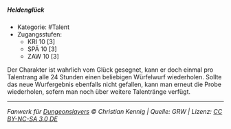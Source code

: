 <!---
Dies ist ein Fanwerk für DUNGEONSLAYERS © von Christian Kennig

Quellen:      [Dungeonslayers Grundregelwerk](https://dungeonslayers.net/download/Dungeonslayers4.pdf)
              [Talentbeschreibungen](https://www.f-space.de/ds4/tools-talentcards.html)
License:      [CC-BY-NC-SA 4.0](https://creativecommons.org/licenses/by-nc-sa/4.0/deed.de)
Richtlinien:  [Fanwerkrichtlinien](https://www.dungeonslayers.net/fanwerk-richtlinien/)
Autor:        Zauberlehrling
-->

##### Heldenglück

- Kategorie: #Talent
- Zugangsstufen:
  - KRI 10 [3]
  - SPÄ 10 [3]
  - ZAW 10 [3]

Der Charakter ist wahrlich vom Glück gesegnet, kann er doch einmal pro Talentrang alle 24 Stunden einen beliebigen Würfelwurf wiederholen. Sollte das neue Wurfergebnis ebenfalls nicht gefallen, kann man erneut die Probe wiederholen, sofern man noch über weitere Talentränge verfügt.

---

_Fanwerk für [Dungeonslayers](https://www.dungeonslayers.net/) © Christian Kennig | Quelle: GRW | Lizenz: [CC BY-NC-SA 3.0 DE](https://creativecommons.org/licenses/by-nc-sa/3.0/de/)_

